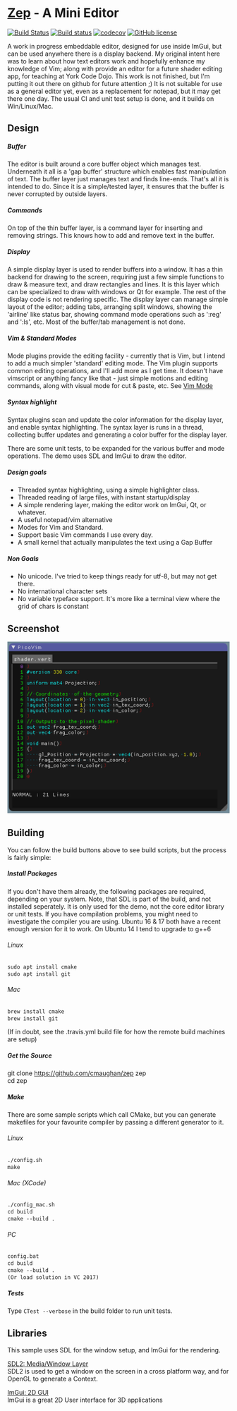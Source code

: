 [Zep](https://github.com/cmaughan/zep) - A Mini Editor
===================================================================================================

[![Build Status](https://travis-ci.org/cmaughan/zep.svg?branch=master)](https://travis-ci.org/cmaughan/zep)
[![Build status](https://ci.appveyor.com/api/projects/status/ts7f8g0d8g3ebqq1?svg=true)](https://ci.appveyor.com/project/cmaughan/zep)
[![codecov](https://codecov.io/gh/cmaughan/zep/branch/master/graph/badge.svg)](https://codecov.io/gh/cmaughan/zep)
[![GitHub license](https://img.shields.io/badge/license-MIT-blue.svg)](https://github.com/cmaughan/zep/blob/master/LICENSE)

A work in progress embeddable editor, designed for use inside ImGui, but can be used anywhere there is a display backend.  My original intent here was to learn about how text editors work and hopefully enhance my knowledge of Vim; along with provide an editor for a future shader editing app, for teaching at York Code Dojo.
This work is not finished, but I'm putting it out there on github for future attention ;)  It is not suitable for use as a general editor yet, even as a replacement for notepad, but it may get there one day.
The usual CI and unit test setup is done, and it builds on Win/Linux/Mac.

Design
------

##### Buffer
The editor is built around a core buffer object which manages test.  Underneath it all is a 'gap buffer' structure which enables fast manipulation of text.  The buffer layer just manages text and finds line-ends.  That's all it is intended to do.  Since it is a simple/tested layer, it ensures that the buffer is never corrupted by outside layers.

##### Commands
On top of the thin buffer layer, is a command layer for inserting and removing strings.  This knows how to add and remove text in the buffer.

##### Display
A simple display layer is used to render buffers into a window.  It has a thin backend for drawing to the screen, requiring just a few simple functions to draw & measure text, and draw rectangles and lines.  It is this layer which can be specialized to draw with windows or Qt for example.  The rest of the display code is not rendering specific.
The display layer can manage simple layout of the editor; adding tabs, arranging split windows, showing the 'airline' like status bar, showing command mode operations such as ':reg' and ':ls', etc.  Most of the buffer/tab management is not done.

##### Vim & Standard Modes
Mode plugins provide the editing facility - currently that is Vim, but I intend to add a much simpler 'standard' editing mode.  The Vim plugin supports common editing operations, and I'll add more as I get time.  It doesn't have vimscript or anything fancy like that - just simple motions and editing commands, along with visual mode for cut & paste, etc.
See [Vim Mode](https://github.com/cmaughan/zep/wiki/Vim-Mode)

##### Syntax highlight
Syntax plugins scan and update the color information for the display layer, and enable syntax highlighting.  The syntax layer is runs in a thread, collecting buffer updates and generating a color buffer for the display layer.

There are some unit tests, to be expanded for the various buffer and mode operations.
The demo uses SDL and ImGui to draw the editor.

##### Design goals
- Threaded syntax highlighting, using a simple highlighter class.
- Threaded reading of large files, with instant startup/display
- A simple rendering layer, making the editor work on ImGui, Qt, or whatever.
- A useful notepad/vim alternative
- Modes for Vim and Standard.
- Support basic Vim commands I use every day.
- A small kernel that actually manipulates the text using a Gap Buffer

##### Non Goals
- No unicode.  I've tried to keep things ready for utf-8, but may not get there.
- No international character sets
- No variable typeface support.  It's more like a terminal view where the grid of chars is constant

Screenshot
----------
![Samples](screenshots/sample.png)


Building
---------
You can follow the build buttons above to see build scripts, but the process is fairly simple:

##### Install Packages  
If you don't have them already, the following packages are required, depending on your system.  Note, that SDL is part of the build,
and not installed seperately.  It is only used for the demo, not the core editor library or unit tests.
If you have compilation problems, you might need to investigate the compiler you are using.
Ubuntu 16 & 17 both have a recent enough version for it to work.  On Ubuntu 14 I tend to upgrade to g++6

###### Linux
```
sudo apt install cmake  
sudo apt install git  
```

###### Mac
```
brew install cmake
brew install git
```
(If in doubt, see the .travis.yml build file for how the remote build machines are setup)

##### Get the Source
git clone https://github.com/cmaughan/zep zep  
cd zep  

##### Make
There are some sample scripts which call CMake, but you can generate makefiles for your favourite compiler by passing a different generator to it.

###### Linux 
```
./config.sh
make
```  

###### Mac (XCode)
```
./config_mac.sh
cd build
cmake --build .
```
###### PC
```
config.bat
cd build
cmake --build .
(Or load solution in VC 2017)
```

##### Tests
Type `CTest --verbose` in the build folder to run unit tests.

Libraries
-----------
This sample uses SDL for the window setup, and ImGui for the rendering.

[SDL2: Media/Window Layer](https://www.libsdl.org/download-2.0.php)  
SDL2 is used to get a window on the screen in a cross platform way, and for OpenGL to generate a Context.

[ImGui: 2D GUI](https://github.com/ocornut/imgui)  
ImGui is a great 2D User interface for 3D applications

